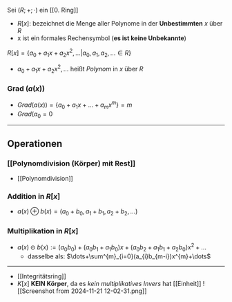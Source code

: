 Sei $(R;+;\cdot)$ ein [[0. Ring]]
- $R[x]$: bezeichnet die Menge aller Polynome in der **Unbestimmten** $x$ über $R$
- x ist ein formales Rechensymbol (**es ist keine Unbekannte**)

$R[x]=\{ a_{0}+a_{1}x+a_{2}x^{2},\dots |a_{0},a_{1},a_{2},\dots \in R\}$
- $a_{0}+a_{1}x+a_{2}x^{2},\dots$ heißt *Polynom* in $x$ über $R$

### Grad ($a(x)$)
- $Grad(a(x))=\{ a_{0}+a_{1}x+ \dots+a_{m}x^m\}=m$
- $Grad(a_{0}=0$

---

## Operationen
### [[Polynomdivision (Körper) mit Rest]]
- [[Polynomdivision]]
### Addition in $R[x]$
- $a(x) \oplus b(x)=(a_{0}+b_{0},a_{1}+b_{1},a_{2}+b_{2},\dots)$

### Multiplikation in $R[x]$
- $a(x)\odot b(x):=(a_{0}b_{0})+(a_{0}b_{1}+a_{1}b_{0})x+(a_{0}b_{2}+a_{1}b_{1}+a_{2}b_{0})x^{2}+\dots$
	- dasselbe als: $\dots+\sum^{m}_{i=0}(a_{i}b_{m-i})x^{m}+\dots$

---
- [[Integritätsring]]
- $K[x]$ **KEIN Körper**, da es *kein multiplikatives Invers* hat [[Einheit]]
![[Screenshot from 2024-11-21 12-02-31.png]]